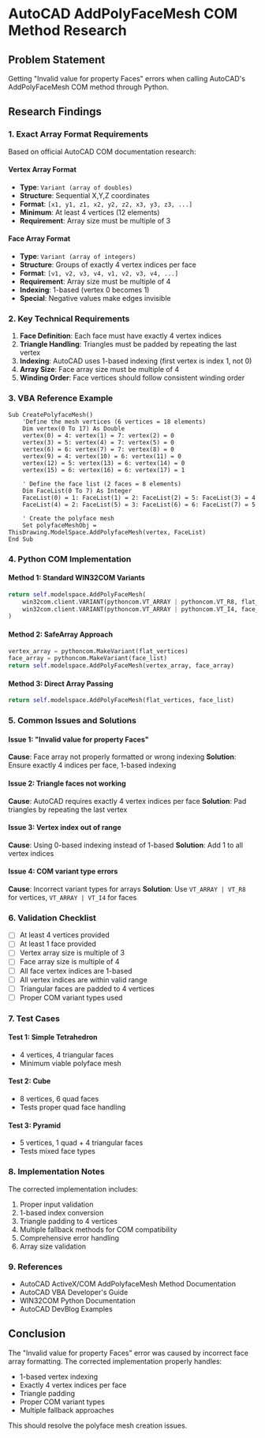 # AutoCAD AddPolyFaceMesh COM Method Research

## Problem Statement
Getting "Invalid value for property Faces" errors when calling AutoCAD's AddPolyFaceMesh COM method through Python.

## Research Findings

### 1. Exact Array Format Requirements

Based on official AutoCAD COM documentation research:

#### Vertex Array Format
- **Type**: `Variant (array of doubles)`
- **Structure**: Sequential X,Y,Z coordinates
- **Format**: `[x1, y1, z1, x2, y2, z2, x3, y3, z3, ...]`
- **Minimum**: At least 4 vertices (12 elements)
- **Requirement**: Array size must be multiple of 3

#### Face Array Format  
- **Type**: `Variant (array of integers)`
- **Structure**: Groups of exactly 4 vertex indices per face
- **Format**: `[v1, v2, v3, v4, v1, v2, v3, v4, ...]`
- **Requirement**: Array size must be multiple of 4
- **Indexing**: 1-based (vertex 0 becomes 1)
- **Special**: Negative values make edges invisible

### 2. Key Technical Requirements

1. **Face Definition**: Each face must have exactly 4 vertex indices
2. **Triangle Handling**: Triangles must be padded by repeating the last vertex
3. **Indexing**: AutoCAD uses 1-based indexing (first vertex is index 1, not 0)
4. **Array Size**: Face array size must be multiple of 4
5. **Winding Order**: Face vertices should follow consistent winding order

### 3. VBA Reference Example

```vba
Sub CreatePolyfaceMesh()
    'Define the mesh vertices (6 vertices = 18 elements)
    Dim vertex(0 To 17) As Double
    vertex(0) = 4: vertex(1) = 7: vertex(2) = 0
    vertex(3) = 5: vertex(4) = 7: vertex(5) = 0
    vertex(6) = 6: vertex(7) = 7: vertex(8) = 0
    vertex(9) = 4: vertex(10) = 6: vertex(11) = 0
    vertex(12) = 5: vertex(13) = 6: vertex(14) = 0
    vertex(15) = 6: vertex(16) = 6: vertex(17) = 1
    
    ' Define the face list (2 faces = 8 elements)
    Dim FaceList(0 To 7) As Integer
    FaceList(0) = 1: FaceList(1) = 2: FaceList(2) = 5: FaceList(3) = 4
    FaceList(4) = 2: FaceList(5) = 3: FaceList(6) = 6: FaceList(7) = 5
    
    ' Create the polyface mesh
    Set polyfaceMeshObj = ThisDrawing.ModelSpace.AddPolyfaceMesh(vertex, FaceList)
End Sub
```

### 4. Python COM Implementation

#### Method 1: Standard WIN32COM Variants
```python
return self.modelspace.AddPolyFaceMesh(
    win32com.client.VARIANT(pythoncom.VT_ARRAY | pythoncom.VT_R8, flat_vertices),
    win32com.client.VARIANT(pythoncom.VT_ARRAY | pythoncom.VT_I4, face_list)
)
```

#### Method 2: SafeArray Approach
```python
vertex_array = pythoncom.MakeVariant(flat_vertices)
face_array = pythoncom.MakeVariant(face_list) 
return self.modelspace.AddPolyFaceMesh(vertex_array, face_array)
```

#### Method 3: Direct Array Passing
```python
return self.modelspace.AddPolyFaceMesh(flat_vertices, face_list)
```

### 5. Common Issues and Solutions

#### Issue 1: "Invalid value for property Faces"
**Cause**: Face array not properly formatted or wrong indexing
**Solution**: Ensure exactly 4 indices per face, 1-based indexing

#### Issue 2: Triangle faces not working
**Cause**: AutoCAD requires exactly 4 vertex indices per face
**Solution**: Pad triangles by repeating the last vertex

#### Issue 3: Vertex index out of range
**Cause**: Using 0-based indexing instead of 1-based
**Solution**: Add 1 to all vertex indices

#### Issue 4: COM variant type errors
**Cause**: Incorrect variant types for arrays
**Solution**: Use `VT_ARRAY | VT_R8` for vertices, `VT_ARRAY | VT_I4` for faces

### 6. Validation Checklist

- [ ] At least 4 vertices provided
- [ ] At least 1 face provided
- [ ] Vertex array size is multiple of 3
- [ ] Face array size is multiple of 4
- [ ] All face vertex indices are 1-based
- [ ] All vertex indices are within valid range
- [ ] Triangular faces are padded to 4 vertices
- [ ] Proper COM variant types used

### 7. Test Cases

#### Test 1: Simple Tetrahedron
- 4 vertices, 4 triangular faces
- Minimum viable polyface mesh

#### Test 2: Cube
- 8 vertices, 6 quad faces
- Tests proper quad face handling

#### Test 3: Pyramid
- 5 vertices, 1 quad + 4 triangular faces
- Tests mixed face types

### 8. Implementation Notes

The corrected implementation includes:
1. Proper input validation
2. 1-based index conversion
3. Triangle padding to 4 vertices
4. Multiple fallback methods for COM compatibility
5. Comprehensive error handling
6. Array size validation

### 9. References

- AutoCAD ActiveX/COM AddPolyfaceMesh Method Documentation
- AutoCAD VBA Developer's Guide
- WIN32COM Python Documentation
- AutoCAD DevBlog Examples

## Conclusion

The "Invalid value for property Faces" error was caused by incorrect face array formatting. The corrected implementation properly handles:
- 1-based vertex indexing
- Exactly 4 vertex indices per face
- Triangle padding
- Proper COM variant types
- Multiple fallback approaches

This should resolve the polyface mesh creation issues.